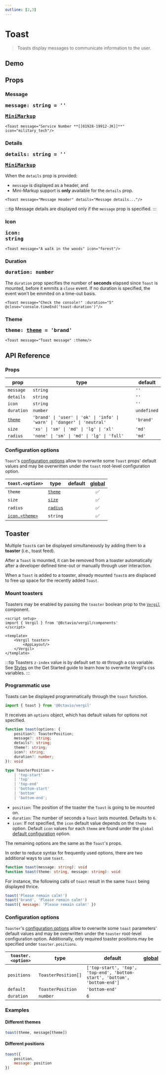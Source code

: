 ```yaml
---
outline: [2,3]
---
```


# Toast

> Toasts display messages to communicate information to the user.

## Demo

<script setup>
import { Toast, Btn, Icon } from '@8ctavio/vergil/components'
import { ref } from 'vue'
import { toast } from '@8ctavio/vergil'

const theme = ref('brand')
console.time('toast-duration')
</script>

<Demo>
    <Btn label="Toast" @click="toast('Please remain calm!')"/>
</Demo>

<Demo>
    <Toast message="Attention traveler!" details="Lost item can be claimed on lower levels"/>
</Demo>

## Props

### Message <Badge type="tip"><pre>message: string = ''</pre></Badge> <Badge><pre>[MiniMarkup](/mini-markup)</pre></Badge>

```vue
<Toast message="Service Number **[[01928-19912-JK]]**" icon="military_tech"/>
```

<Demo>
    <Toast message="Service Number **[[01928-19912-JK]]**" icon="military_tech"/>
</Demo>

### Details <Badge type="tip"><pre>details: string = ''</pre></Badge> <Badge><pre>[MiniMarkup](/mini-markup)</pre></Badge>

When the `details` prop is provided:

- `message` is displayed as a header, and
- Mini-Markup support is **only** available for the `details` prop.

```vue
<Toast message="Message Header" details="Message details..."/>
```

<Demo>
    <Toast message="Message Header" details="Message details..."/>
</Demo>

:::tip
Message details are displayed only if the `message` prop is specified.
:::

### Icon <Badge type="tip"><pre>icon: string</pre></Badge>

```vue
<Toast message="A walk in the woods" icon="forest"/>
```

<Demo>
    <Toast message="A walk in the woods" icon="forest"/>
</Demo>

### Duration <Badge type="tip"><pre>duration: number</pre></Badge>

The `duration` prop specifies the number of **seconds** elapsed since `Toast` is mounted, before it emmits a `close` event. If no duration is specified, the event won't be emmited on a time-out basis.

```vue
<Toast message="Check the console!" :duration="5" @close="console.timeEnd('toast-duration')"/>
```

<Demo>
    <Toast message="Check the console!" :duration="5" @close="console.timeEnd('toast-duration')"/>
</Demo>

### Theme <Badge type="tip"><pre>theme: [theme](/theme#the-theme-prop) = 'brand'</pre></Badge>

```vue
<Toast message="Toast message" :theme/>
```

<Demo>
    <Toast message="Toast message" theme="brand"/>
    <Toast message="Toast message" theme="user"/>
    <Toast message="Toast message" theme="ok"/>
    <Toast message="Toast message" theme="info"/>
    <Toast message="Toast message" theme="warn"/>
    <Toast message="Toast message" theme="danger"/>
    <Toast message="Toast message" theme="neutral"/>
</Demo>

## API Reference

### Props

| prop | type | default |
| ---- | ---- | ------- |
| `message` | `string` | `''` |
| `details` | `string` | `''` |
| `icon` | `string` | `''` |
| `duration` | `number` | `undefined` |
| [`theme`](/theme#the-theme-prop) | `'brand' \| 'user' \| 'ok' \| 'info' \| 'warn' \| 'danger' \| 'neutral'` | `'brand'` |
| `size` | `'xs' \| 'sm' \| 'md' \| 'lg' \| 'xl'` | `'md'` |
| `radius` | `'none' \| 'sm' \| 'md' \| 'lg' \| 'full'` | `'md'` |

### Configuration options

`Toast`'s [configuration options](/configuration) allow to overwrite some `Toast` props' default values and may be overwritten under the `toast` root-level configuration option.

| `toast.<option>` | type | default | [global](/configuration#global-configuration-options) |
| -------------------- | ---- | ------- | :------: |
| `theme` | [`theme`](/theme#the-theme-prop) | | ✅ |
| `size` | [`size`](/theme#the-size-prop) | | ✅ |
| `radius` | [`radius`](/theme#the-radius-prop) | | ✅ |
| [`icon.<theme>`](/theme#the-theme-prop) | `string` | | ✅ |

## Toaster &#8203;

Multiple `Toast`s can be displayed simultaneously by adding them to a **toaster** (i.e., toast feed).

After a `Toast` is mounted, it can be removed from a toaster automatically after a developer defined time-out or manually through user interaction.

When a `Toast` is added to a toaster, already mounted `Toast`s are displaced to free up space for the recently added `Toast`.

### Mount toasters

Toasters may be enabled by passing the `toaster` boolean prop to the [`Vergil`](/components/vergil) component.

```vue
<script setup>
import { Vergil } from '@8ctavio/vergil/components'
</script>

<template>
    <Vergil toaster>
        <AppLayout/>
    </Vergil>
</template>
```

:::tip
Toasters `z-index` value is by default set to `40` through a css variable. See [Styles](/get-started.md#styles) on the Get Started guide to learn how to overwrite Vergil's css variables.
:::

### Programmatic use

Toasts can be displayed programmatically through the `toast` function.

```js
import { toast } from '@8ctavio/vergil'
```

It receives an `options` object, which has default values for options not specified.

```ts
function toast(options: {
    position?: ToasterPosition;
    message?: string;
    details?: string;
    theme?: string;
    icon?: string;
    duration?: number;
}): void

type ToasterPosition = 
    | 'top-start'
    | 'top'
    | 'top-end'
    | 'bottom-start'
    | 'bottom'
    | 'bottom-end';
```

- `position`: The position of the toaster the `Toast` is going to be mounted on.
- `duration`: The number of seconds a `Toast` lasts mounted. Defaults to `6`.
- `icon`: If not specified, the `icon` default value depends on the `theme` option. Default `icon` values for each `theme` are found under the `global` [default configuration](/configuration#default-configuration) option.

The remaining options are the same as the `Toast`'s props.

In order to reduce syntax for frequently used options, there are two additional ways to use `toast`.

```ts
function toast(message: string): void
function toast(theme: string, message: string): void
```

For instance, the following calls of `toast` result in the same `Toast` being displayed thrice.

```js
toast('Please remain calm!')
toast('brand', 'Please remain calm!')
toast({ message: 'Please remain calm!' })
```

### Configuration options

`Toaster`'s [configuration options](/configuration) allow to overwrite some `toast` parameters' default values and may be overwritten under the `toaster` root-level configuration option. Additionally, only required toaster positions may be specified under `toaster.positions`.

| `toaster.<option>` | type | default | [global](/configuration#global-configuration-options) |
| -------------------- | ---- | ------- | :------: |
| `positions` | `ToasterPosition[]` | `['top-start', 'top', 'top-end', 'bottom-start', 'bottom', 'bottom-end']` | |
| `default` | `ToasterPosition` | `'bottom-end'` | |
| `duration` | `number` | `6` | |

### Examples

#### Different themes

```js
toast(theme, message[theme])
```

<Demo>
    <Btn label="Brand" @click="toast('brand', 'Welcome!')"/>
    <Btn label="User" @click="toast('user', 'Welcome!')"/>
    <Btn label="Ok" @click="toast('ok', 'Success!')"/>
    <Btn label="Info" @click="toast('info', 'Attention!')"/>
    <Btn label="Warn" @click="toast('warn', 'Warning!')"/>
    <Btn label="Danger" @click="toast('danger', 'Error!')"/>
    <Btn label="Neutral" @click="toast('neutral', 'Notification')"/>
</Demo>

#### Different positions

```js
toast({
    position,
    message: position
})
```

<Demo>
    <div class="positions">
        <Btn label="Top-Start" @click="toast({ position: 'top-start', message: 'top-start' })"/>
        <Btn label="Top" @click="toast({ position: 'top', message: 'top' })"/>
        <Btn label="Top-End" @click="toast({ position: 'top-end', message: 'top-end' })"/>
        <Btn label="Bottom-Start" @click="toast({ position: 'bottom-start', message: 'bottom-start' })"/>
        <Btn label="Bottom" @click="toast({ position: 'bottom', message: 'bottom' })"/>
        <Btn label="Bottom-End" @click="toast({ position: 'bottom-end', message: 'bottom-end' })"/>
    </div>
</Demo>

<style>
.positions {
    display: grid;
    grid-template-columns: repeat(3,auto);    
    justify-content: space-between;
    align-content: space-between;
    gap: 10px;
    height: 150px;
    width: 100%;
}
</style>